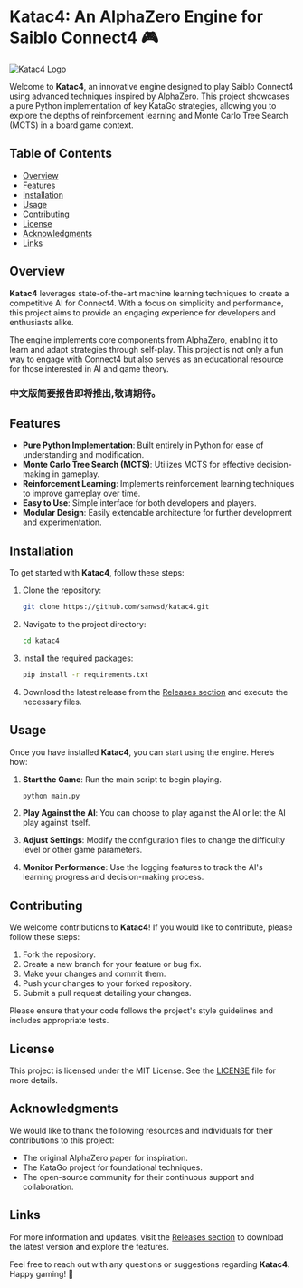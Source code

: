# Katac4: An AlphaZero Engine for Saiblo Connect4 🎮

![Katac4 Logo](https://img.shields.io/badge/Katac4-AlphaZero%20Engine-blue)

Welcome to **Katac4**, an innovative engine designed to play Saiblo Connect4 using advanced techniques inspired by AlphaZero. This project showcases a pure Python implementation of key KataGo strategies, allowing you to explore the depths of reinforcement learning and Monte Carlo Tree Search (MCTS) in a board game context.

## Table of Contents

- [Overview](#overview)
- [Features](#features)
- [Installation](#installation)
- [Usage](#usage)
- [Contributing](#contributing)
- [License](#license)
- [Acknowledgments](#acknowledgments)
- [Links](#links)

## Overview

**Katac4** leverages state-of-the-art machine learning techniques to create a competitive AI for Connect4. With a focus on simplicity and performance, this project aims to provide an engaging experience for developers and enthusiasts alike. 

The engine implements core components from AlphaZero, enabling it to learn and adapt strategies through self-play. This project is not only a fun way to engage with Connect4 but also serves as an educational resource for those interested in AI and game theory.

### 中文版简要报告即将推出,敬请期待。

## Features

- **Pure Python Implementation**: Built entirely in Python for ease of understanding and modification.
- **Monte Carlo Tree Search (MCTS)**: Utilizes MCTS for effective decision-making in gameplay.
- **Reinforcement Learning**: Implements reinforcement learning techniques to improve gameplay over time.
- **Easy to Use**: Simple interface for both developers and players.
- **Modular Design**: Easily extendable architecture for further development and experimentation.

## Installation

To get started with **Katac4**, follow these steps:

1. Clone the repository:

   ```bash
   git clone https://github.com/sanwsd/katac4.git
   ```

2. Navigate to the project directory:

   ```bash
   cd katac4
   ```

3. Install the required packages:

   ```bash
   pip install -r requirements.txt
   ```

4. Download the latest release from the [Releases section](https://github.com/sanwsd/katac4/releases) and execute the necessary files.

## Usage

Once you have installed **Katac4**, you can start using the engine. Here’s how:

1. **Start the Game**: Run the main script to begin playing.

   ```bash
   python main.py
   ```

2. **Play Against the AI**: You can choose to play against the AI or let the AI play against itself.

3. **Adjust Settings**: Modify the configuration files to change the difficulty level or other game parameters.

4. **Monitor Performance**: Use the logging features to track the AI's learning progress and decision-making process.

## Contributing

We welcome contributions to **Katac4**! If you would like to contribute, please follow these steps:

1. Fork the repository.
2. Create a new branch for your feature or bug fix.
3. Make your changes and commit them.
4. Push your changes to your forked repository.
5. Submit a pull request detailing your changes.

Please ensure that your code follows the project's style guidelines and includes appropriate tests.

## License

This project is licensed under the MIT License. See the [LICENSE](LICENSE) file for more details.

## Acknowledgments

We would like to thank the following resources and individuals for their contributions to this project:

- The original AlphaZero paper for inspiration.
- The KataGo project for foundational techniques.
- The open-source community for their continuous support and collaboration.

## Links

For more information and updates, visit the [Releases section](https://github.com/sanwsd/katac4/releases) to download the latest version and explore the features.

Feel free to reach out with any questions or suggestions regarding **Katac4**. Happy gaming! 🎉